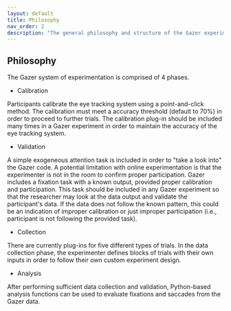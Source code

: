 ```yaml
---
layout: default
title: Philosophy
nav_order: 2
description: "The general philosophy and structure of the Gazer experiments."
---
```


## Philosophy
  
The Gazer system of experimentation is comprised of 4 phases.
  
  - Calibration
  
  Participants calibrate the eye tracking system using a point-and-click method. The calibration must meet a accuracy threshold (default to 70%) in order to proceed to further trials. The calibration plug-in should be included many times in a Gazer experiment in order to maintain the accuracy of the eye tracking system. 
  
  - Validation
  
  A simple exogeneous attention task is included in order to "take a look into" the Gazer code. A potential limitation with online experimentation is that the experimenter is not in the room to confirm proper participation. Gazer includes a fixation task with a known output, provided proper calibration and participation. This task should be included in any Gazer experiment so that the researcher may look at the data output and validate the participant's data. If the data does not follow the known pattern, this could be an indication of improper calibration or just improper participation (i.e., participant is not following the provided task). 
  
  - Collection
  
  There are currently plug-ins for five different types of trials. In the data collection phase, the experimenter defines blocks of trials with their own inputs in order to follow their own custom experiment design.
  
  - Analysis
  
  After performing sufficient data collection and validation, Python-based analysis functions can be used to evaluate fixations and saccades from the Gazer data.
  
